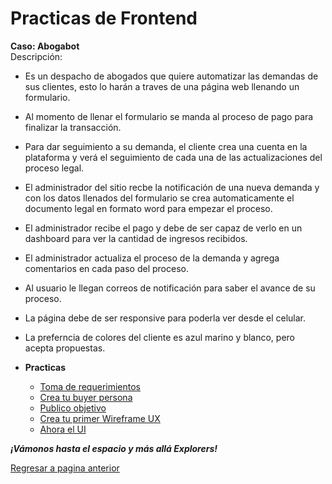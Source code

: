 # Practicas de Frontend

**Caso: Abogabot**
<br>Descripción:

- Es un despacho de abogados que quiere automatizar las demandas de sus clientes, esto lo harán a traves de una página web llenando un formulario.
- Al momento de llenar el formulario se manda al proceso de pago para finalizar la transacción.
- Para dar seguimiento a su demanda, el cliente crea una cuenta en la plataforma y verá el seguimiento de cada una de las actualizaciones del proceso legal.
- El administrador del sitio recbe la notificación de una nueva demanda y con los datos llenados del formulario se crea automaticamente el documento legal en formato word para empezar el proceso.
- El administrador recibe el pago y debe de ser capaz de verlo en un dashboard para ver la cantidad de ingresos recibidos.
- El administrador actualiza el proceso de la demanda y agrega comentarios en cada paso del proceso.
- Al usuario le llegan correos de notificación para saber el avance de su proceso.
- La página debe de ser responsive para poderla ver desde el celular.
- La preferncia de colores del cliente es azul marino y blanco, pero acepta propuestas.

- **Practicas**
  - [Toma de requerimientos](./Requerimientos/Requerimientos.pdf)
  - [Crea tu buyer persona](./BuyerPersona/BuyerPersona.pdf)
  - [Publico objetivo](./PublicoObjetivo/PublicoObjetivo.pdf)
  - [Crea tu primer Wireframe UX](./WireFrame%20UX/LandinpageDeAbogabot.pdf)
  - [Ahora el UI](./5.-ui.md)


**_¡Vámonos hasta el espacio y más allá Explorers!_**

<a href="https://github.com/ciloachamin/Launch-X-Latam" target="_self">Regresar a pagina anterior</a>